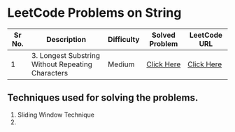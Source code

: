 # LeetCode Problems on String

| Sr No. | Description                                       | Difficulty | Solved Problem                        | LeetCode URL                                                                 |
|--------|---------------------------------------------------|------------|---------------------------------------|------------------------------------------------------------------------------|
| 1      | 3. Longest Substring Without Repeating Characters | Medium     | [Click Here](./LongestSubString.java) | [Click Here](https://leetcode.com/problems/longest-substring-without-repeating-characters/description/) |


## Techniques used for solving the problems.
1. Sliding Window Technique
2. 
